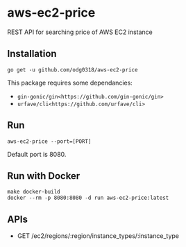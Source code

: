 # aws-ec2-price
REST API for searching price of AWS EC2 instance

Installation 
------------
	go get -u github.com/odg0318/aws-ec2-price

This package requires some dependancies:
* `gin-gonic/gin<https://github.com/gin-gonic/gin>`
* `urfave/cli<https://github.com/urfave/cli>`

Run 
---
	aws-ec2-price --port=[PORT]

Default port is 8080.

Run with Docker
---------------
	make docker-build
	docker --rm -p 8080:8080 -d run aws-ec2-price:latest 

APIs
----
* GET /ec2/regions/:region/instance_types/:instance_type
